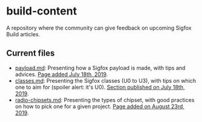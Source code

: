 # build-content
A repository where the community can give feedback on upcoming Sigfox Build articles.


## Current files

* [payload.md](payload.md): Presenting how a Sigfox payload is made, with tips and advices. [Page added July 18th, 2019](https://build.sigfox.com/payload).
* [classes.md](classes.md): Presenting the Sigfox classes (U0 to U3), with tips on which one to aim for (spoiler alert: it's U0). [Section published on July 18th, 2019](https://build.sigfox.com/sigfox-radio-configurations-rc/#about-sigfox-classes).
* [radio-chipsets.md](radio-chipsets.md): Presenting the types of chipset, with good practices on how to pick one for a given project. [Page added on August 23rd, 2019](https://build.sigfox.com/radio-chipsets).
